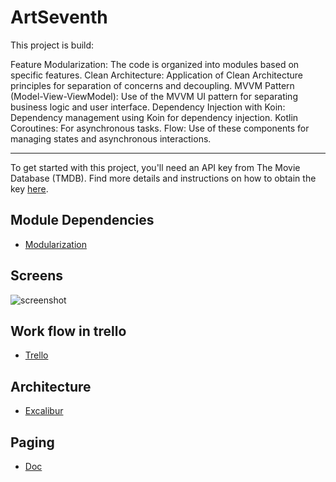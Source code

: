 # ArtSeventh

This project is build:

Feature Modularization: The code is organized into modules based on specific features.
Clean Architecture: Application of Clean Architecture principles for separation of concerns and decoupling.
MVVM Pattern (Model-View-ViewModel): Use of the MVVM UI pattern for separating business logic and user interface.
Dependency Injection with Koin: Dependency management using Koin for dependency injection.
Kotlin Coroutines: For asynchronous tasks.
Flow: Use of these components for managing states and asynchronous interactions.

---

To get started with this project, you'll need an API key from The Movie Database (TMDB).
Find more details and instructions on how to obtain the key [here](https://developer.themoviedb.org/docs).

## Module Dependencies

- [Modularization](https://developer.android.com/topic/modularization)


## Screens

![screenshot](screenshot.png)

## Work flow in trello
- [Trello](https://trello.com/b/RLKS6J3x/artseventh)

## Architecture
- [Excalibur](https://excalidraw.com/#room=0b63ed548e5149fa774a,RGjr0h95TbwKl2KqGMZEBg)

## Paging
- [Doc](https://developer.android.com/topic/libraries/architecture/paging/v3-paged-data?hl=pt-br)

